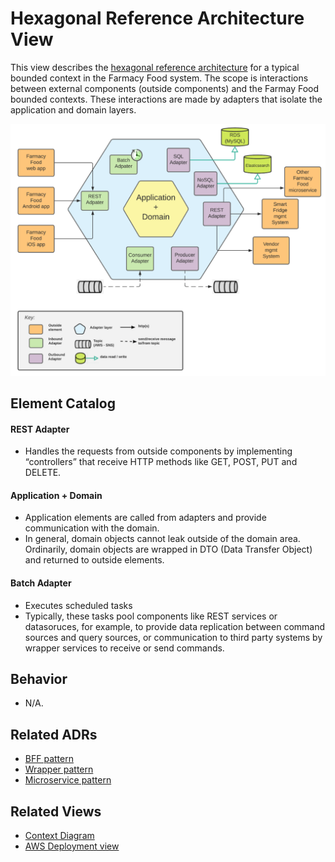 # Hexagonal Reference Architecture View 
This view describes the [hexagonal reference architecture](https://alistair.cockburn.us/hexagonal-architecture/) for a typical bounded context in the Farmacy Food system. The scope is interactions between external components (outside components) and the Farmay Food bounded contexts. These interactions are made by adapters that isolate the application and domain layers. 

![Replenish runtime view](../images/hexagonal-reference-architecture.png)

## Element Catalog 

#### REST Adapter
- Handles the requests from outside components by implementing “controllers” that receive HTTP methods like GET, POST, PUT and DELETE.
#### Application + Domain 
- Application elements are called from adapters and provide communication with the domain. 
- In general, domain objects cannot leak outside of the domain area. Ordinarily, domain objects are wrapped in DTO (Data Transfer Object) and returned to outside elements.
#### Batch Adapter
- Executes scheduled tasks
- Typically, these tasks pool components like REST services or datasoruces, for example,  to provide data replication between command sources and query sources, or communication to third party systems by wrapper services to receive or send commands. 

## Behavior
- N/A.
 
## Related ADRs 
- [BFF pattern](../ADRs/ADR002-bff-pattern.md)
- [Wrapper pattern](../ADRs/ADR003-wrapper-pattern.md)
- [Microservice pattern](../ADRs/ADR004-cqrs-pattern.md)


## Related Views
- [Context Diagram](context-diagram.md)
- [AWS Deployment view](aws-deployment-view.md)
